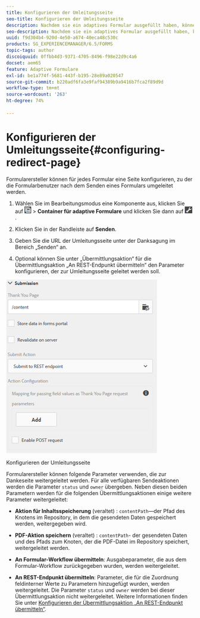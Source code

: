 ```yaml
---
title: Konfigurieren der Umleitungsseite
seo-title: Konfigurieren der Umleitungsseite
description: Nachdem sie ein adaptives Formular ausgefüllt haben, können Benutzer zu einer Webseite umgeleitet werden, die Formularersteller beim Erstellen des Formulars konfigurieren können.
seo-description: Nachdem sie ein adaptives Formular ausgefüllt haben, können Benutzer zu einer Webseite umgeleitet werden, die Formularersteller beim Erstellen des Formulars konfigurieren können.
uuid: f9d304b4-920d-4e50-a674-40eca48c530c
products: SG_EXPERIENCEMANAGER/6.5/FORMS
topic-tags: author
discoiquuid: 0ffbb4d3-9371-4705-8496-f98e22d9c4a6
docset: aem65
feature: Adaptive Formulare
exl-id: be1a774f-5681-443f-b195-28e89a020547
source-git-commit: b220adf6fa3e9faf94389b9a9416b7fca2f89d9d
workflow-type: tm+mt
source-wordcount: '263'
ht-degree: 74%

---
```


# Konfigurieren der Umleitungsseite{#configuring-redirect-page}

Formularersteller können für jedes Formular eine Seite konfigurieren, zu der die Formularbenutzer nach dem Senden eines Formulars umgeleitet werden.

1. Wählen Sie im Bearbeitungsmodus eine Komponente aus, klicken Sie auf ![Feldebene](assets/field-level.png) > **Container für adaptive Formulare** und klicken Sie dann auf ![cmppr](assets/cmppr.png).

1. Klicken Sie in der Randleiste auf **Senden**.

1. Geben Sie die URL der Umleitungsseite unter der Danksagung im Bereich „Senden“ an.
1. Optional können Sie unter „Übermittlungsaktion“ für die Übermittlungsaktion „An REST-Endpunkt übermitteln“ den Parameter konfigurieren, der zur Umleitungsseite geleitet werden soll.

![Konfigurieren der Umleitungsseite](assets/thank-you-setting-1.png)

Konfigurieren der Umleitungsseite

Formularersteller können folgende Parameter verwenden, die zur Dankeseite weitergeleitet werden. Für alle verfügbaren Sendeaktionen werden die Parameter `status` und `owner` übergeben. Neben diesen beiden Parametern werden für die folgenden Übermittlungsaktionen einige weitere Parameter weitergeleitet:

* **Aktion für Inhaltsspeicherung**  (veraltet) :  `contentPath`—der Pfad des Knotens im Repository, in dem die gesendeten Daten gespeichert werden, weitergegeben wird.

* **PDF-Aktion speichern**  (veraltet) :  `contentPath`- der gesendeten Daten und des Pfads zum Knoten, der die PDF-Datei im Repository speichert, weitergeleitet werden.

* **An Formular-Workflow übermitteln**: Ausgabeparameter, die aus dem Formular-Workflow zurückgegeben wurden, werden weitergeleitet.

* **An REST-Endpunkt übermitteln**: Parameter, die für die Zuordnung feldinterner Werte zu Parametern hinzugefügt wurden, werden weitergeleitet. Die Parameter `status` und `owner` werden bei dieser Übermittlungsaktion nicht weitergeleitet. Weitere Informationen finden Sie unter [Konfigurieren der Übermittlungsaktion „An REST-Endpunkt übermitteln“](../../forms/using/configuring-submit-actions.md). 
